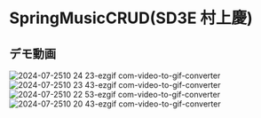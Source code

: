 # SpringMusicCRUD(SD3E 村上慶)
## デモ動画
![2024-07-2510 24 23-ezgif com-video-to-gif-converter](https://github.com/user-attachments/assets/1ede645e-93bd-49df-9d3e-311304e7963a)
![2024-07-2510 23 43-ezgif com-video-to-gif-converter](https://github.com/user-attachments/assets/0fa67b19-7316-4a8b-84d1-96e74a1b8f2a)
![2024-07-2510 22 53-ezgif com-video-to-gif-converter](https://github.com/user-attachments/assets/27abe57a-bfcc-493a-834e-05558a184db8)
![2024-07-2510 20 43-ezgif com-video-to-gif-converter](https://github.com/user-attachments/assets/10bad314-e381-4dc0-a3a5-3b4cf8ff21f8)

